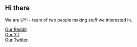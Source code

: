 ## Hi there 

We are UYI - team of two people making stuff we interested in.

[Our Reddit](https://www.reddit.com/user/UYI_official).  
[Our YT](https://www.youtube.com/channel/UCU2levHtjALXtpmVn3AYpyQ).  
[Our Twitter](https://twitter.com/UYI18671916).  
